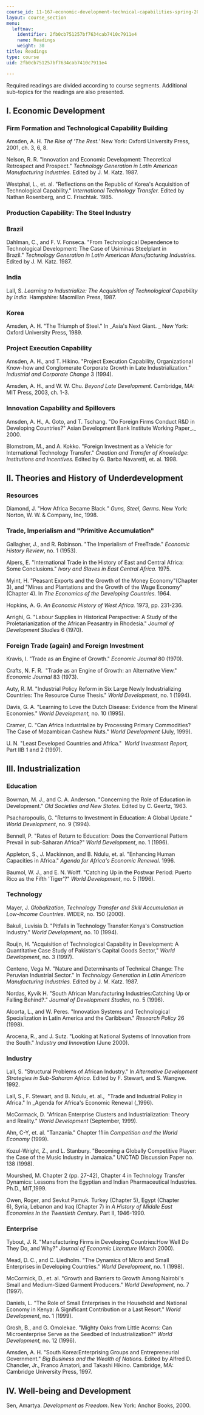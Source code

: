 ```yaml
---
course_id: 11-167-economic-development-technical-capabilities-spring-2004
layout: course_section
menu:
  leftnav:
    identifier: 2fb0cb751257bf7634cab7410c7911e4
    name: Readings
    weight: 30
title: Readings
type: course
uid: 2fb0cb751257bf7634cab7410c7911e4

---
```


Required readings are divided according to course segments. Additional sub-topics for the readings are also presented.

I. Economic Development
-----------------------

### Firm Formation and Technological Capability Building

Amsden, A. H. _The Rise of 'The Rest.'_ New York: Oxford University Press, 2001, ch. 3, 6, 8.

Nelson, R. R. "Innovation and Economic Development: Theoretical Retrospect and Prospect." _Technology Generation_ _in Latin American Manufacturing Industries._ Edited by J. M. Katz. 1987.

Westphal, L., et. al. "Reflections on the Republic of Korea's Acquisition of Technological Capability." _International Technology Transfer._ Edited by Nathan Rosenberg, and C. Frischtak. 1985.

### Production Capability: The Steel Industry

### Brazil

Dahlman, C., and F. V. Fonseca. "From Technological Dependence to Technological Development: The Case of Usiminas Steelplant in Brazil." _Technology Generation in_ _Latin American Manufacturing Industries._ Edited by J. M. Katz. 1987.

### India

Lall, S. _Learning to Industrialize: The Acquisition of_ _Technological Capability by India._ Hampshire: Macmillan Press, 1987.

### Korea

Amsden, A. H. "The Triumph of Steel." In _Asia's Next Giant. _ New York: Oxford University Press, 1989.

### Project Execution Capability

Amsden, A. H., and T. Hikino. "Project Execution Capability, Organizational Know-how and Conglomerate Corporate Growth in Late Industrialization." _Industrial and Corporate Change_ 3 (1994).

Amsden, A. H., and W. W. Chu. _Beyond Late Development._ Cambridge, MA: MIT Press, 2003, ch. 1-3.

### Innovation Capability and Spillovers

Amsden, A. H., A. Goto, and T. Tschang. "Do Foreign Firms Conduct R&D in Developing Countries?" Asian Development Bank Institute Working Paper_._ 2000.

Blomstrom, M., and A. Kokko. "Foreign Investment as a Vehicle for International Technology Transfer." _Creation and Transfer of Knowledge_: _Institutions and Incentives._ Edited by G. Barba Navaretti, et. al. 1998.

II. Theories and History of Underdevelopment
--------------------------------------------

### Resources

Diamond, J. "How Africa Became Black._"_ _Guns, Steel, Germs_. New York: Norton, W. W. & Company, Inc, 1998.

### Trade, Imperialism and "Primitive Accumulation"

Gallagher, J., and R. Robinson. "The Imperialism of FreeTrade." _Economic History Review_, no. 1 (1953).

Alpers, E. "International Trade in the History of East and Central Africa: Some Conclusions." _Ivory and Slaves in East Central Africa._ 1975.

Myint, H. "Peasant Exports and the Growth of the Money Economy"(Chapter 3), and "Mines and Plantations and the Growth of the Wage Economy"(Chapter 4). In _The Economics of the Developing Countries._ 1964.

Hopkins, A. G. _An Economic History of West Africa._ 1973, pp. 231-236.

Arrighi, G. "Labour Supplies in Historical Perspective: A Study of the Proletarianization of the African Peasantry in Rhodesia." _Journal of Development Studies_ 6 (1970).

### Foreign Trade (again) and Foreign Investment

Kravis, I. "Trade as an Engine of Growth." _Economic Journal_ 80 (1970).

Crafts, N. F. R.  "Trade as an Engine of Growth: an Alternative View." _Economic Journal_ 83 (1973).

Auty, R. M. "Industrial Policy Reform in Six Large Newly Industrializing Countries: The Resource Curse Thesis." _World Development_, no. 1 (1994).

Davis, G. A. "Learning to Love the Dutch Disease: Evidence from the Mineral Economies." _World Development,_ no. 10 (1995).

Cramer, C. "Can Africa Industrialize by Processing Primary Commodities? The Case of Mozambican Cashew Nuts." _World Development_ (July, 1999).

U. N. "Least Developed Countries and Africa."  _World Investment Report,_ Part IIB 1 and 2 (1997).

III. Industrialization
----------------------

### Education

Bowman, M. J., and C. A. Anderson. "Concerning the Role of Education in Development." _Old Societies and New States._ Edited by C. Geertz, 1963.

Psacharopoulis, G. "Returns to Investment in Education: A Global Update." _World Development_, no. 9 (1994).

Bennell, P. "Rates of Return to Education: Does the Conventional Pattern Prevail in sub-Saharan Africa?" _World Development_, no. 1 (1996).

Appleton, S., J. Mackinnon, and B. Ndulu, et. al. "Enhancing Human Capacities in Africa." _Agenda for Africa's Economic Renewal_. 1996.

Baumol, W. J., and E. N. Wolff. "Catching Up in the Postwar Period: Puerto Rico as the Fifth 'Tiger'?" _World Development_, no. 5 (1996).

### Technology

Mayer, J. _Globalization, Technology Transfer and Skill Accumulation in Low-Income Countries_. WIDER, no. 150 (2000).

Bakuli, Luvisia D. "Pitfalls in Technology Transfer:Kenya's Construction Industry." _World Development_, no. 10 (1994).

Rouijn, H. "Acquisition of Technological Capability in Development: A Quantitative Case Study of Pakistan's Capital Goods Sector," _World Development_, no. 3 (1997).

Centeno, Vega M. "Nature and Determinants of Technical Change: The Peruvian Industrial Sector." In _Technology Generation in Latin American Manufacturing Industries._ Edited by J. M. Katz. 1987.

Nordas, Kyvik H. "South African Manufacturing Industries:Catching Up or Falling Behind?." _Journal of Development Studies_, no. 5 (1996).

Alcorta, L., and W. Peres. "Innovation Systems and Technological Specialization in Latin America and the Caribbean." _Research Policy_ 26 (1998).

Arocena, R., and J. Sutz. "Looking at National Systems of Innovation from the South." _Industry and Innovation_ (June 2000).

### Industry

Lall, S. "Structural Problems of African Industry." In _Alternative Development Strategies in Sub-Saharan Africa_. Edited by F. Stewart, and S. Wangwe. 1992.

Lall, S., F. Stewart, and B. Ndulu, et. al.,  "Trade and Industrial Policy in Africa." In _Agenda for Africa's Economic Renewal (_1996).

McCormack, D. "African Enterprise Clusters and Industrialization: Theory and Reality." _World Development_ (September, 1999).

Ahn, C-Y, et. al. "Tanzania." Chapter 11 in _Competition and the World Economy_ (1999).

Kozul-Wright, Z., and L. Stanbury. "Becoming a Globally Competitive Player: the Case of the Music Industry in Jamaica." UNCTAD Discussion Paper no. 138 (1998).

Mourshed, M. Chapter 2 (pp. 27-42), Chapter 4 in Technology Transfer Dynamics: Lessons from the Egyptian and Indian Pharmaceutical Industries. Ph.D., MIT,1999.

Owen, Roger, and Sevkut Pamuk. Turkey (Chapter 5), Egypt (Chapter 6), Syria, Lebanon and Iraq (Chapter 7) in _A History of Middle East Economies_ _In the Twentieth Century._ Part II, 1946-1990.

### Enterprise

Tybout, J. R. "Manufacturing Firms in Developing Countries:How Well Do They Do, and Why?" _Journal of Economic Literature_ (March 2000).

Mead, D. C., and C. Liedholm. "The Dynamics of Micro and Small Enterprises in Developing Countries." _World Development_, no. 1 (1998).

McCormick, D., et. al. "Growth and Barriers to Growth Among Nairobi's Small and Medium-Sized Garment Producers." _World Development,_ no. 7 (1997).

Daniels, L. "The Role of Small Enterprises in the Household and National Economy in Kenya: A Significant Contribution or a Last Resort." _World Development_, no. 1 (1999).

Grosh, B., and G. Omolekae. "Mighty Oaks from Little Acorns: Can Microenterprise Serve as the Seedbed of Industrialization?" _World Development,_ no. 12 (1996).

Amsden, A. H. "South Korea:Enterprising Groups and Entrepreneurial Government." _Big Business and the Wealth of Nations._ Edited by Alfred D. Chandler, Jr., Franco Amatori, and Takashi Hikino. Cambridge, MA: Cambridge University Press, 1997.

IV. Well-being and Development
------------------------------

Sen, Amartya. _Development as Freedom_. New York: Anchor Books, 2000.